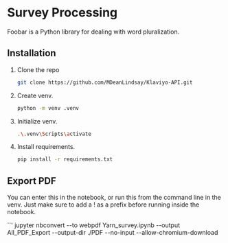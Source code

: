 # Survey Processing

Foobar is a Python library for dealing with word pluralization.

## Installation

1. Clone the repo
   ```sh
   git clone https://github.com/MDeanLindsay/Klaviyo-API.git
   ```
2. Create venv.
   ```sh
   python -m venv .venv
   ```
3. Initialize venv.
   ```sh
   .\.venv\Scripts\activate
   ```
4. Install requirements.
   ```sh
   pip install -r requirements.txt
   ```

## Export PDF

You can enter this in the notebook, or run this from the command line in the venv.
Just make sure to add a ! as a prefix before running inside the notebook.

``'
jupyter nbconvert --to webpdf Yarn_survey.ipynb --output All_PDF_Export --output-dir ./PDF --no-input --allow-chromium-download
```
